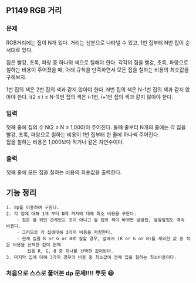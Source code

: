 ## P1149 RGB 거리

### 문제
RGB거리에는 집이 N개 있다. 거리는 선분으로 나타낼 수 있고, 1번 집부터 N번 집이 순서대로 있다.

집은 빨강, 초록, 파랑 중 하나의 색으로 칠해야 한다. 각각의 집을 빨강, 초록, 파랑으로 칠하는 비용이 주어졌을 때, 아래 규칙을 만족하면서 모든 집을 칠하는 비용의 최솟값을 구해보자.

1번 집의 색은 2번 집의 색과 같지 않아야 한다.
N번 집의 색은 N-1번 집의 색과 같지 않아야 한다.
i(2 ≤ i ≤ N-1)번 집의 색은 i-1번, i+1번 집의 색과 같지 않아야 한다.
### 입력
첫째 줄에 집의 수 N(2 ≤ N ≤ 1,000)이 주어진다. 둘째 줄부터 N개의 줄에는 각 집을 빨강, 초록, 파랑으로 칠하는 비용이 1번 집부터 한 줄에 하나씩 주어진다.  
집을 칠하는 비용은 1,000보다 작거나 같은 자연수이다.

### 출력
첫째 줄에 모든 집을 칠하는 비용의 최솟값을 출력한다.

## 기능 정리
    1. dp를 이용하여 구한다.
    2. 각 집에 대해 1개 부터 N개 까지에 대해 최소 비용을 구한다.
        - 집은 앞 뒤만 관계있는 것이 아니고 앞 집의 색이 바뀌면 앞앞집, 앞앞앞집도 계속 바뀐다.
        - 그러므로 각 집에대해 3가지 비용을 저장한다.
        - 현재 집을 R or G or B로 칠할 경우, 앞에서 (R or G or B)를 제외한 값 중 적은 비용을 선택한 값이 현재 
            집을 R, G, B 중 하나를 선택한 값이된다.
    3. 마지막 집에 대해 3가지 경우의 비용 중 최소값이 전체 집을 칠하는 최소비용이다.

### 처음으로 스스로 풀어본 dp 문제!!!! 뿌듯 :smile: